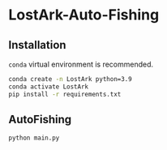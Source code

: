 # LostArk-Auto-Fishing

## Installation

`conda` virtual environment is recommended.

```bash
conda create -n LostArk python=3.9
conda activate LostArk
pip install -r requirements.txt
```

## AutoFishing

```bash
python main.py
```
